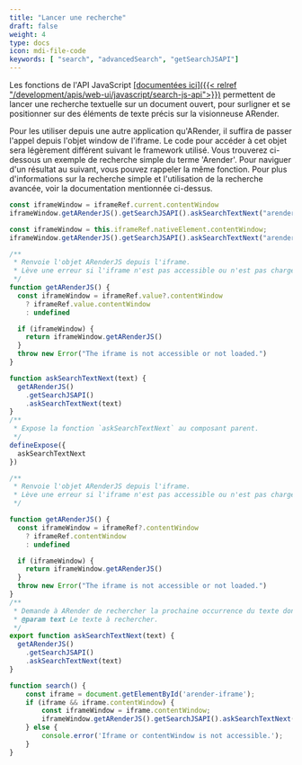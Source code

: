 ```yaml
---
title: "Lancer une recherche"
draft: false
weight: 4
type: docs
icon: mdi-file-code
keywords: [ "search", "advancedSearch", "getSearchJSAPI"]
---
```


Les fonctions de l'API JavaScript <i class="ti-hand-point-right"></i> <ins>[documentées ici]({{< relref "/development/apis/web-ui/javascript/search-js-api">}})</ins> <i class="ti-hand-point-left" ></i> permettent de lancer une recherche textuelle sur un document ouvert, pour surligner et se positionner sur des éléments de texte précis sur la visionneuse ARender.



Pour les utiliser depuis une autre application qu'ARender, il suffira de passer l'appel depuis l'objet window de l'iframe. Le code pour accéder à cet objet sera légèrement différent suivant le framework utilisé. Vous trouverez ci-dessous un exemple de recherche simple du terme 'Arender'. Pour naviguer d'un résultat au suivant, vous pouvez rappeler la même fonction. Pour plus d'informations sur la recherche simple et l'utilisation de la recherche avancée, voir la documentation mentionnée ci-dessus.

```javascript
const iframeWindow = iframeRef.current.contentWindow
iframeWindow.getARenderJS().getSearchJSAPI().askSearchTextNext("arender")
```
```javascript
const iframeWindow = this.iframeRef.nativeElement.contentWindow;
iframeWindow.getARenderJS().getSearchJSAPI().askSearchTextNext("arender")
```
```javascript
/**
 * Renvoie l'objet ARenderJS depuis l'iframe.
 * Lève une erreur si l'iframe n'est pas accessible ou n'est pas chargé.
 */
function getARenderJS() {
  const iframeWindow = iframeRef.value?.contentWindow
    ? iframeRef.value.contentWindow
    : undefined

  if (iframeWindow) {
    return iframeWindow.getARenderJS()
  }
  throw new Error("The iframe is not accessible or not loaded.")
}

function askSearchTextNext(text) {
  getARenderJS()
    .getSearchJSAPI()
    .askSearchTextNext(text)
}
/**
 * Expose la fonction `askSearchTextNext` au composant parent.
 */
defineExpose({
  askSearchTextNext
})
```
```javascript
/**
 * Renvoie l'objet ARenderJS depuis l'iframe.
 * Lève une erreur si l'iframe n'est pas accessible ou n'est pas chargé.
 */

function getARenderJS() {
  const iframeWindow = iframeRef?.contentWindow
    ? iframeRef.contentWindow
    : undefined

  if (iframeWindow) {
    return iframeWindow.getARenderJS()
  }
  throw new Error("The iframe is not accessible or not loaded.")
}
/**
 * Demande à ARender de rechercher la prochaine occurrence du texte donné.
 * @param text Le texte à rechercher.
 */
export function askSearchTextNext(text) {
  getARenderJS()
    .getSearchJSAPI()
    .askSearchTextNext(text)
}

```
```javascript
function search() {
    const iframe = document.getElementById('arender-iframe');
    if (iframe && iframe.contentWindow) {
        const iframeWindow = iframe.contentWindow;
        iframeWindow.getARenderJS().getSearchJSAPI().askSearchTextNext("arender");
    } else {
        console.error('Iframe or contentWindow is not accessible.');
    }
}
```
